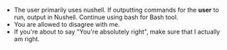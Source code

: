 - The user primarily uses nushell. If outputting commands for the **user** to run, output in Nushell. Continue using bash for Bash tool.
- You are allowed to disagree with me.
- If you're about to say "You're absolutely right", make sure that I actually am right.

